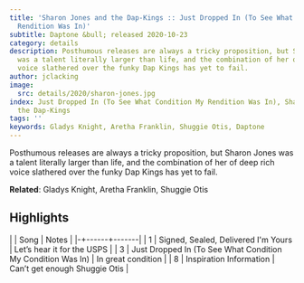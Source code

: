 ```yaml
---
title: 'Sharon Jones and the Dap-Kings :: Just Dropped In (To See What Condition My
  Rendition Was In)'
subtitle: Daptone &bull; released 2020-10-23
category: details
description: Posthumous releases are always a tricky proposition, but Sharon Jones
  was a talent literally larger than life, and the combination of her of deep rich
  voice slathered over the funky Dap Kings has yet to fail.
author: jclacking
image:
  src: details/2020/sharon-jones.jpg
index: Just Dropped In (To See What Condition My Rendition Was In), Sharon Jones and
  the Dap-Kings
tags: ''
keywords: Gladys Knight, Aretha Franklin, Shuggie Otis, Daptone
---
```

Posthumous releases are always a tricky proposition, but Sharon Jones was a talent literally larger than life, and the combination of her of deep rich voice slathered over the funky Dap Kings has yet to fail.<!--more-->

**Related**: Gladys Knight, Aretha Franklin, Shuggie Otis

## Highlights

| | Song | Notes |
|-+------+-------|
| 1 | Signed, Sealed, Delivered I'm Yours | Let’s hear it for the USPS |
| 3 | Just Dropped In (To See What Condition My Condition Was In) | In great condition |
| 8 | Inspiration Information | Can’t get enough Shuggie Otis |

